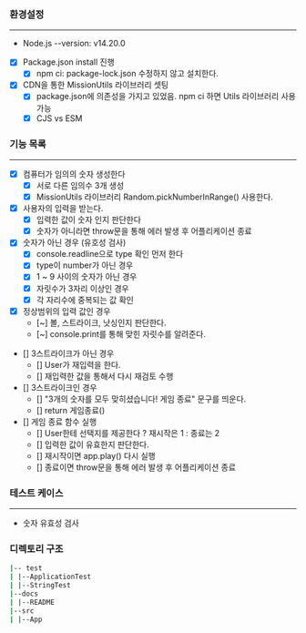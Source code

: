 ### 환경설정

---

- Node.js --version: v14.20.0
- [x] Package.json install 진행
  - [x] npm ci: package-lock.json 수정하지 않고 설치한다.
- [x] CDN을 통한 MissionUtils 라이브러리 셋팅
  - [x] package.json에 의존성을 가지고 있었음. npm ci 하면 Utils 라이브러리 사용 가능
  - [x] CJS vs ESM

### 기능 목록

---

- [x] 컴퓨터가 임의의 숫자 생성한다
  - [x] 서로 다른 임의수 3개 생성
  - [x] MissionUtils 라이브러리 Random.pickNumberInRange() 사용한다.
- [x] 사용자의 입력을 받는다.
  - [x] 입력한 값이 숫자 인지 판단한다
  - [x] 숫자가 아니라면 throw문을 통해 에러 발생 후 어플리케이션 종료
- [x] 숫자가 아닌 경우 (유호성 검사)
  - [x] console.readline으로 type 확인 먼저 한다
  - [x] type이 number가 아닌 경우
  - [x] 1 ~ 9 사이의 숫자가 아닌 경우
  - [x] 자릿수가 3자리 이상인 경우
  - [x] 각 자리수에 중복되는 값 확인
- [x] 정상범위의 입력 값인 경우
  - [~] 볼, 스트라이크, 낫싱인지 판단한다.
  - [~] console.print를 통해 맞힌 자릿수를 알려준다.
- [] 3스트라이크가 아닌 경우
  - [] User가 재입력을 한다.
  - [] 재입력한 값을 통해서 다시 재검토 수행
- [] 3스트라이크인 경우
  - [] "3개의 숫자를 모두 맞히셨습니다! 게임 종료" 문구를 띄운다.
  - [] return 게임종료()
- [] 게임 종료 함수 실행
  - [] User한테 선택지를 제공한다 ? 재시작은 1 : 종료는 2
  - [] 입력한 값이 유효한지 판단한다.
  - [] 재시작이면 app.play() 다시 실행
  - [] 종료이면 throw문을 통해 에러 발생 후 어플리케이션 종료

### 테스트 케이스

---

- 숫자 유효성 검사

### 디렉토리 구조

```bash
|-- test
| |--ApplicationTest
| |--StringTest
|--docs
| |--README
|--src
| |--App
```

